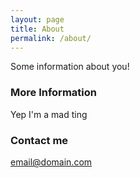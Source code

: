 ```yaml
---
layout: page
title: About
permalink: /about/
---
```


Some information about you!

### More Information

Yep I'm a mad ting

### Contact me

[email@domain.com](mailto:email@domain.com)
